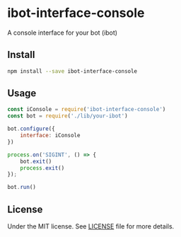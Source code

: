 # ibot-interface-console

A console interface for your bot (ibot)

## Install

```sh
npm install --save ibot-interface-console
```

## Usage

```js
const iConsole = require('ibot-interface-console')
const bot = require('./lib/your-ibot')

bot.configure({
    interface: iConsole
})

process.on('SIGINT', () => {
    bot.exit()
    process.exit()
});

bot.run()
```

## License

Under the MIT license. See [LICENSE](https://github.com/demsking/bot-interface-console/blob/master/LICENSE) file for more details.
